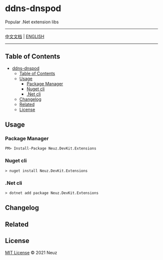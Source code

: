 # ddns-dnspod

Popular .Net extension libs

---

 [中文文档](README.md) | [ENGLISH](README_en.md)

---


## Table of Contents

- [ddns-dnspod](#ddns-dnspod)
  - [Table of Contents](#table-of-contents)
  - [Usage](#usage)
    - [Package Manager](#package-manager)
    - [Nuget cli](#nuget-cli)
    - [.Net cli](#net-cli)
  - [Changelog](#changelog)
  - [Related](#related)
  - [License](#license)

## Usage

### Package Manager

    PM> Install-Package Neuz.DevKit.Extensions

### Nuget cli

    > nuget install Neuz.DevKit.Extensions

### .Net cli

    > dotnet add package Neuz.DevKit.Extensions

## Changelog


## Related


## License

[MIT License](LICENSE) © 2021 Neuz